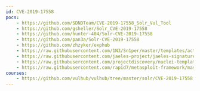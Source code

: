```yaml
---
id: CVE-2019-17558
pocs:
    - https://github.com/SDNDTeam/CVE-2019-17558_Solr_Vul_Tool
    - https://github.com/gsheller/Solr_CVE-2019-17558
    - https://github.com/hunter-404/Solr-CVE-2019-17558
    - https://github.com/pan3a/Solr-CVE-2019-17558
    - https://github.com/zhzyker/exphub
    - https://raw.githubusercontent.com/1N3/Sn1per/master/templates/active/CVE-2019-17558_-_Apache_Solr_RCE.sh
    - https://raw.githubusercontent.com/jaeles-project/jaeles-signatures/master/cves/solr-rce-cve-2019-17558.yaml
    - https://raw.githubusercontent.com/projectdiscovery/nuclei-templates/master/cves/CVE-2019-17558.yaml
    - https://raw.githubusercontent.com/rapid7/metasploit-framework/master/modules/exploits/multi/http/solr_velocity_rce.rb
courses:
    - https://github.com/vulhub/vulhub/tree/master/solr/CVE-2019-17558
---
```

